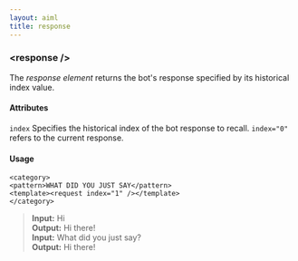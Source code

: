 ```yaml
---
layout: aiml
title: response
---
```


### &lt;response /&gt;

The *response element* returns the bot's response specified by its historical index value.

#### Attributes

`index`
Specifies the historical index of the bot response to recall. `index="0"` refers to the current response.

#### Usage

    <category>
    <pattern>WHAT DID YOU JUST SAY</pattern>
    <template><request index="1" /></template>
    </category>

>**Input:** Hi  
**Output:** Hi there!  
**Input:** What did you just say?  
**Output:** Hi there!
